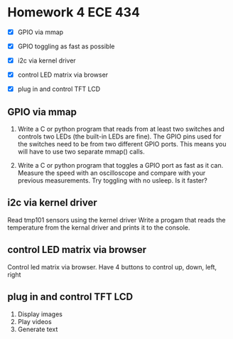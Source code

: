 # Homework 4 ECE 434

- [x] GPIO via mmap
- [x] GPIO toggling as fast as possible
- [x] i2c via kernel driver
- [x] control LED matrix via browser
- [x] plug in and control TFT LCD


## GPIO via mmap
1. Write a C or python program that reads from at least two switches and controls two LEDs (the built-in LEDs are fine). The GPIO pins used for the switches need to be from two different GPIO ports. This means you will have to use two separate mmap() calls.

2. Write a C or python program that toggles a GPIO port as fast as it can. Measure the speed with an oscilloscope and compare with your previous measurements. Try toggling with no usleep. Is it faster? 

## i2c via kernel driver
Read tmp101 sensors using the kernel driver
Write a progam that reads the temperature from the kernal driver and prints it to the console.

## control LED matrix via browser
Control led matrix via browser. Have 4 buttons to control up, down, left, right

## plug in and control TFT LCD
1. Display images
2. Play videos
3. Generate text


